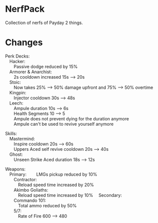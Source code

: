 # NerfPack
Collection of nerfs of Payday 2 things.

# Changes
Perk Decks:  
  &emsp;Hacker:  
    &emsp;&emsp;Passive dodge reduced by 15%  
  &emsp;Armorer & Anarchist:  
    &emsp;&emsp;2s cooldown increased 15s --> 20s  
  &emsp;Stoic:  
    &emsp;&emsp;Now takes 25% --> 50% damage upfront and 75% --> 50% overtime  
  &emsp;Kingpin:  
    &emsp;&emsp;Injector cooldown 30s --> 48s  
  &emsp;Leech:  
    &emsp;&emsp;Ampule duration 10s --> 6s  
    &emsp;&emsp;Health Segments 10 --> 5  
    &emsp;&emsp;Ampule does not prevent dying for the duration anymore  
    &emsp;&emsp;Ampule can't be used to revive yourself anymore  
   
Skills:  
  &emsp;Mastermind:  
  &emsp;&emsp;Inspire cooldown 20s --> 60s  
  &emsp;&emsp;Uppers Aced self revive cooldown 20s --> 40s  
  &emsp;Ghost:  
  &emsp;&emsp;Unseen Strike Aced duration 18s --> 12s  
  
Weapons:  
  &emsp;Primary:
  &emsp;&emsp;LMGs pickup reduced by 10%  
  &emsp;&emsp;Contractor:  
  &emsp;&emsp;&emsp;Reload speed time increased by 20%  
  &emsp;&emsp;Akimbo Goliaths:  
  &emsp;&emsp;&emsp;Reload speed time increased by 10% 
  &emsp;Secondary:  
  &emsp;&emsp;Commando 101:  
  &emsp;&emsp;&emsp;Total ammo reduced by 50%  
  &emsp;&emsp;5/7:  
  &emsp;&emsp;&emsp;Rate of Fire 600 --> 480  
